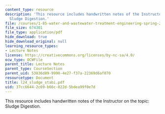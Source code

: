 ```yaml
---
content_type: resource
description: 'This resource includes handwritten notes of the Instructor on the topic:
  Sludge Digestion.'
file: /courses/1-85-water-and-wastewater-treatment-engineering-spring-2006/37cc66442c69b66c822d5bdea99f0e7d_l24_sludge_stabi.pdf
file_size: 674301
file_type: application/pdf
hide_download: true
hide_download_original: null
learning_resource_types:
- Lecture Notes
license: https://creativecommons.org/licenses/by-nc-sa/4.0/
ocw_type: OCWFile
parent_title: Lecture Notes
parent_type: CourseSection
parent_uid: 53836d89-9990-4e27-f37a-22369d6af070
resourcetype: Document
title: l24_sludge_stabi.pdf
uid: 37cc6644-2c69-b66c-822d-5bdea99f0e7d
---
```

This resource includes handwritten notes of the Instructor on the topic: Sludge Digestion.